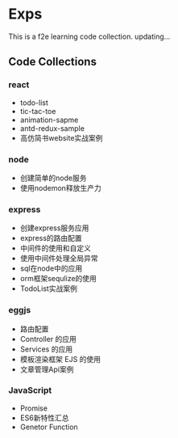 # Exps

This is a f2e learning code collection. updating...

## Code Collections

### react

* todo-list
* tic-tac-toe
* animation-sapme
* antd-redux-sample
* 高仿简书website实战案例

### node

* 创建简单的node服务
* 使用nodemon释放生产力

### express

* 创建express服务应用
* express的路由配置
* 中间件的使用和自定义
* 使用中间件处理全局异常
* sql在node中的应用
* orm框架sequlize的使用
* TodoList实战案例

### eggjs

* 路由配置
* Controller 的应用
* Services 的应用
* 模板渲染框架 EJS 的使用
* 文章管理Api案例

### JavaScript

* Promise
* ES6新特性汇总
* Genetor Function

 
